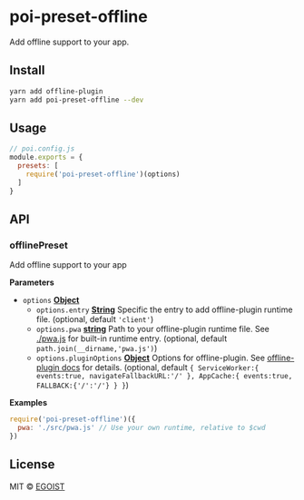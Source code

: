 # poi-preset-offline

Add offline support to your app.

## Install

```bash
yarn add offline-plugin
yarn add poi-preset-offline --dev
```

## Usage

```js
// poi.config.js
module.exports = {
  presets: [
    require('poi-preset-offline')(options)
  ]
}
```

## API

<!-- Generated by documentation.js. Update this documentation by updating the source code. -->

### offlinePreset

Add offline support to your app

**Parameters**

-   `options` **[Object](https://developer.mozilla.org/en-US/docs/Web/JavaScript/Reference/Global_Objects/Object)** 
    -   `options.entry` **[String](https://developer.mozilla.org/en-US/docs/Web/JavaScript/Reference/Global_Objects/String)** Specific the entry to add offline-plugin runtime file. (optional, default `'client'`)
    -   `options.pwa` **[string](https://developer.mozilla.org/en-US/docs/Web/JavaScript/Reference/Global_Objects/String)** Path to your offline-plugin runtime file. See [./pwa.js](./pwa.js) for built-in runtime entry. (optional, default `path.join(__dirname,'pwa.js')`)
    -   `options.pluginOptions` **[Object](https://developer.mozilla.org/en-US/docs/Web/JavaScript/Reference/Global_Objects/Object)** Options for offline-plugin. See [offline-plugin docs](https://github.com/NekR/offline-plugin/blob/master/docs/options.md) for details. (optional, default `{
        ServiceWorker:{
        events:true,
        navigateFallbackURL:'/'
        },
        AppCache:{
        events:true,
        FALLBACK:{'/':'/'}
        }
        }`)

**Examples**

```javascript
require('poi-preset-offline')({
  pwa: './src/pwa.js' // Use your own runtime, relative to $cwd
})
```

## License

MIT © [EGOIST](https://github.com/egoist)

